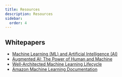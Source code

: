 ```yaml
---
title: Resources
description: Resources
sidebar:
  order: 4
---
```


## Whitepapers

- [Machine Learning (ML) and Artificial Intelligence (AI)](https://docs.aws.amazon.com/whitepapers/latest/aws-overview/machine-learning.html)
- [Augmented AI: The Power of Human and Machine](https://d1.awsstatic.com/whitepapers/augmented-ai-the-power-of-human-and-machine.pdf?did=wp_card&trk=wp_card)
- [Well-Architected Machine Learning Lifecycle](https://docs.aws.amazon.com/wellarchitected/latest/machine-learning-lens/well-architected-machine-learning-lifecycle.html)
- [Amazon Machine Learning Documentation](https://docs.aws.amazon.com/machine-learning/)

